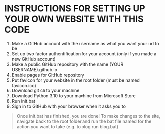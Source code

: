 # INSTRUCTIONS FOR SETTING UP YOUR OWN WEBSITE WITH THIS CODE

1. Make a GitHub account with the username as what you want your url to be
2. Set up two factor authentification for your account (only if you made a new GitHub account)
3. Make a public GitHub repository with the name (YOUR USERNAME).github.io
4. Enable pages for GitHub repository
5. Put favicon for your website in the root folder (must be named favicon.ico)
6. Download git cli to your machine
7. Download Python 3.10 to your machine from Microsoft Store
8. Run init.bat
9. Sign in to GitHub with your browser when it asks you to

> Once init.bat has finished, you are done! To make changes to the site, navigate back to the root folder
> and run the bat file named for the action you want to take (e.g. to blog run blog.bat)